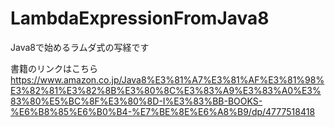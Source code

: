 # LambdaExpressionFromJava8
Java8で始めるラムダ式の写経です

書籍のリンクはこちら
https://www.amazon.co.jp/Java8%E3%81%A7%E3%81%AF%E3%81%98%E3%82%81%E3%82%8B%E3%80%8C%E3%83%A9%E3%83%A0%E3%83%80%E5%BC%8F%E3%80%8D-I%E3%83%BB-BOOKS-%E6%B8%85%E6%B0%B4-%E7%BE%8E%E6%A8%B9/dp/4777518418
